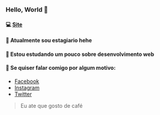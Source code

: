 ### Hello, World 👋
#### 💻 [Site](https://devmarcosz.github.io/home)
#### 🔭 Atualmente sou estagiario hehe
#### 🌱 Estou estudando um pouco sobre desenvolvimento web
#### 💬 Se quiser falar comigo por algum motivo:
- [Facebook](https://web.facebook.com/Nasadouglas/)
- [Instagram](https://instagram.com/ounasah)
- [Twitter](https://twitter.com/briklynasa)

>Eu ate que gosto de café
